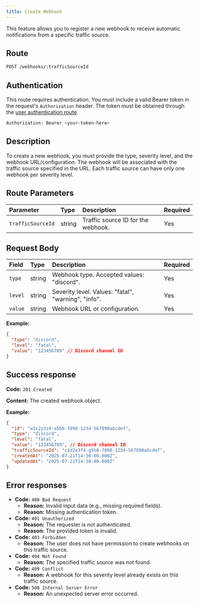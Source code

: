 ```yaml
---
title: Create Webhook
---
```


This feature allows you to register a new webhook to receive automatic notifications from a specific traffic source.

## Route

```bash
POST /webhooks/:trafficSourceId
```

## Authentication

This route requires authentication. You must include a valid Bearer token in the request's `Authorization` header. The token must be obtained through the [user authentication route](/api/user/authuser/).

```bash
Authorization: Bearer <your-token-here>
```

## Description

To create a new webhook, you must provide the type, severity level, and the webhook URL/configuration. The webhook will be associated with the traffic source specified in the URL. Each traffic source can have only one webhook per severity level.

## Route Parameters

| Parameter         | Type   | Description                        | Required |
| :---------------- | :----- | :--------------------------------- | :------- |
| `trafficSourceId` | string | Traffic source ID for the webhook. | Yes      |

## Request Body

| Field   | Type   | Description                                         | Required |
| :------ | :----- | :-------------------------------------------------- | :------- |
| `type`  | string | Webhook type. Accepted values: "discord".           | Yes      |
| `level` | string | Severity level. Values: "fatal", "warning", "info". | Yes      |
| `value` | string | Webhook URL or configuration.                       | Yes      |

**Example:**

```json
{
  "type": "discord",
  "level": "fatal",
  "value": "123456789" // Discord channel ID
}
```

## Success response

**Code:** `201 Created`

**Content:** The created webhook object.

**Example:**

```json
{
  "id": "w1x2y3z4-a5b6-7890-1234-567890abcdef",
  "type": "discord",
  "level": "fatal",
  "value": "123456789", // Discord channel ID
  "trafficSourceId": "c1d2e3f4-g5h6-7890-1234-567890abcdef",
  "createdAt": "2025-07-21T14:30:00.000Z",
  "updatedAt": "2025-07-21T14:30:00.000Z"
}
```

## Error responses

- **Code:** `400 Bad Request`
  - **Reason:** Invalid input data (e.g., missing required fields).
  - **Reason:** Missing authentication token.
- **Code:** `401 Unauthorized`
  - **Reason:** The requester is not authenticated.
  - **Reason:** The provided token is invalid.
- **Code:** `403 Forbidden`
  - **Reason:** The user does not have permission to create webhooks on this traffic source.
- **Code:** `404 Not Found`
  - **Reason:** The specified traffic source was not found.
- **Code:** `409 Conflict`
  - **Reason:** A webhook for this severity level already exists on this traffic source.
- **Code:** `500 Internal Server Error`
  - **Reason:** An unexpected server error occurred.

